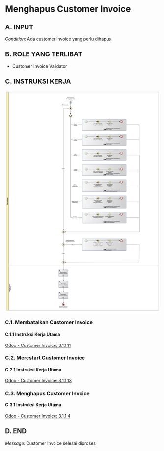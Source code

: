 # Menghapus Customer Invoice

## <a name="input">A. INPUT</a>

*Condition*: Ada customer invoice yang perlu dihapus

## <a name="role">B. ROLE YANG TERLIBAT</a>

* Customer Invoice Validator

## <a name="instruksi">C. INSTRUKSI KERJA</a>

![](../img/prosedur-kerja/menghapus-customer-invoice.png)

### C.1. Membatalkan Customer Invoice

#### C.1.1 Instruksi Kerja Utama

[Odoo - Customer Invoice: 3.1.1.11](../transaksi/customer-invoice/batal.md)

### C.2. Merestart Customer Invoice

#### C.2.1 Instruksi Kerja Utama

[Odoo - Customer Invoice: 3.1.1.13](../transaksi/customer-invoice/restart.md)

### C.3. Menghapus Customer Invoice

#### C.3.1 Instruksi Kerja Utama

[Odoo - Customer Invoice: 3.1.1.4](../transaksi/customer-invoice/hapus.md)

## <a name="input">D. END</a>

*Message*: Customer Invoice selesai diproses
